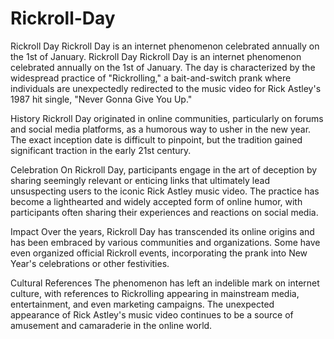 # Rickroll-Day
Rickroll Day Rickroll Day is an internet phenomenon celebrated annually on the 1st of January.
Rickroll Day
Rickroll Day is an internet phenomenon celebrated annually on the 1st of January. The day is characterized by the widespread practice of "Rickrolling," a bait-and-switch prank where individuals are unexpectedly redirected to the music video for Rick Astley's 1987 hit single, "Never Gonna Give You Up."

History
Rickroll Day originated in online communities, particularly on forums and social media platforms, as a humorous way to usher in the new year. The exact inception date is difficult to pinpoint, but the tradition gained significant traction in the early 21st century.

Celebration
On Rickroll Day, participants engage in the art of deception by sharing seemingly relevant or enticing links that ultimately lead unsuspecting users to the iconic Rick Astley music video. The practice has become a lighthearted and widely accepted form of online humor, with participants often sharing their experiences and reactions on social media.

Impact
Over the years, Rickroll Day has transcended its online origins and has been embraced by various communities and organizations. Some have even organized official Rickroll events, incorporating the prank into New Year's celebrations or other festivities.

Cultural References
The phenomenon has left an indelible mark on internet culture, with references to Rickrolling appearing in mainstream media, entertainment, and even marketing campaigns. The unexpected appearance of Rick Astley's music video continues to be a source of amusement and camaraderie in the online world.
